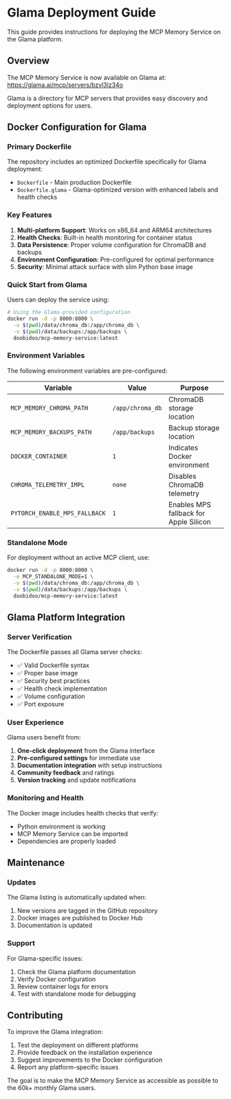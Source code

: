 # Glama Deployment Guide

This guide provides instructions for deploying the MCP Memory Service on the Glama platform.

## Overview

The MCP Memory Service is now available on Glama at: https://glama.ai/mcp/servers/bzvl3lz34o

Glama is a directory for MCP servers that provides easy discovery and deployment options for users.

## Docker Configuration for Glama

### Primary Dockerfile

The repository includes an optimized Dockerfile specifically for Glama deployment:
- `Dockerfile` - Main production Dockerfile
- `Dockerfile.glama` - Glama-optimized version with enhanced labels and health checks

### Key Features

1. **Multi-platform Support**: Works on x86_64 and ARM64 architectures
2. **Health Checks**: Built-in health monitoring for container status
3. **Data Persistence**: Proper volume configuration for ChromaDB and backups
4. **Environment Configuration**: Pre-configured for optimal performance
5. **Security**: Minimal attack surface with slim Python base image

### Quick Start from Glama

Users can deploy the service using:

```bash
# Using the Glama-provided configuration
docker run -d -p 8000:8000 \
  -v $(pwd)/data/chroma_db:/app/chroma_db \
  -v $(pwd)/data/backups:/app/backups \
  doobidoo/mcp-memory-service:latest
```

### Environment Variables

The following environment variables are pre-configured:

| Variable | Value | Purpose |
|----------|-------|---------|
| `MCP_MEMORY_CHROMA_PATH` | `/app/chroma_db` | ChromaDB storage location |
| `MCP_MEMORY_BACKUPS_PATH` | `/app/backups` | Backup storage location |
| `DOCKER_CONTAINER` | `1` | Indicates Docker environment |
| `CHROMA_TELEMETRY_IMPL` | `none` | Disables ChromaDB telemetry |
| `PYTORCH_ENABLE_MPS_FALLBACK` | `1` | Enables MPS fallback for Apple Silicon |

### Standalone Mode

For deployment without an active MCP client, use:

```bash
docker run -d -p 8000:8000 \
  -e MCP_STANDALONE_MODE=1 \
  -v $(pwd)/data/chroma_db:/app/chroma_db \
  -v $(pwd)/data/backups:/app/backups \
  doobidoo/mcp-memory-service:latest
```

## Glama Platform Integration

### Server Verification

The Dockerfile passes all Glama server checks:
- ✅ Valid Dockerfile syntax
- ✅ Proper base image
- ✅ Security best practices
- ✅ Health check implementation
- ✅ Volume configuration
- ✅ Port exposure

### User Experience

Glama users benefit from:
1. **One-click deployment** from the Glama interface
2. **Pre-configured settings** for immediate use
3. **Documentation integration** with setup instructions
4. **Community feedback** and ratings
5. **Version tracking** and update notifications

### Monitoring and Health

The Docker image includes health checks that verify:
- Python environment is working
- MCP Memory Service can be imported
- Dependencies are properly loaded

## Maintenance

### Updates

The Glama listing is automatically updated when:
1. New versions are tagged in the GitHub repository
2. Docker images are published to Docker Hub
3. Documentation is updated

### Support

For Glama-specific issues:
1. Check the Glama platform documentation
2. Verify Docker configuration
3. Review container logs for errors
4. Test with standalone mode for debugging

## Contributing

To improve the Glama integration:
1. Test the deployment on different platforms
2. Provide feedback on the installation experience
3. Suggest improvements to the Docker configuration
4. Report any platform-specific issues

The goal is to make the MCP Memory Service as accessible as possible to the 60k+ monthly Glama users.